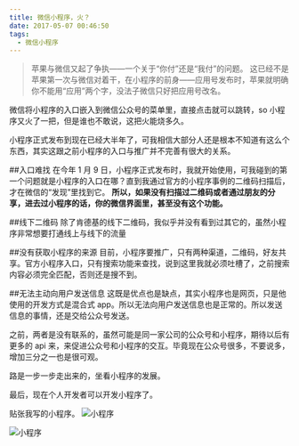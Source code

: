 ```yaml
---
title: 微信小程序，火？
date: 2017-05-07 00:46:50
tags:
  - 微信小程序
---
```


> 苹果与微信又起了争执——一个关于“你付”还是“我付”的问题。
> 这已经不是苹果第一次与微信对着干，在小程序的前身——应用号发布时，苹果就明确你不能用“应用”两个字，没法子微信只好把应用号改名。

微信将小程序的入口嵌入到微信公众号的菜单里，直接点击就可以跳转，so 小程序又火了一把，但是谁也不敢说，这把火能烧多久。

小程序正式发布到现在已经大半年了，可我相信大部分人还是根本不知道有这么个东西，其实这跟之前小程序的入口与推广并不完善有很大的关系。

##入口难找
在今年 1 月 9 日，小程序正式发布时，我就开始使用，可我碰到的第一个问题就是小程序的入口在哪？直到我通过官方的小程序事例的二维码扫描后，才在微信的“发现”里找到它。
**所以，如果没有扫描过二维码或者通过朋友的分享，进去过小程序的话，你的微信界面里，甚至没有这个功能。**

##线下二维码
除了肯德基的线下二维码，我似乎并没有看到过其它的，虽然小程序非常想要打通线上与线下的流量

##没有获取小程序的来源
目前，小程序要推广，只有两种渠道，二维码，好友共享。官方小程序入口，只有搜索功能来查找，说到这里我就必须吐槽了，之前搜索内容必须完全匹配，否则还是搜不到。

##无法主动向用户发送信息
这既是优点也是缺点，其实小程序也是网页，只是他使用的开发方式是混合式 app。所以无法向用户发送信息也是正常的。所以发送信息的事情，还是交给公众号发送。

之前，两者是没有联系的，虽然可能是同一家公司的公众号和小程序，期待以后有更多的 api 来，来促进公众号和小程序的交互。毕竟现在公众号很多，不要说多，增加三分之一也是很可观。

路是一步一步走出来的，坐看小程序的发展。

最后，现在个人开发者可以开发小程序了。

贴张我写的小程序。
![小程序](http://upload-images.jianshu.io/upload_images/912092-0e74d32cf1aa0b6d.jpg)

![小程序](http://upload-images.jianshu.io/upload_images/912092-e93ac2abf4908f82.jpg)
